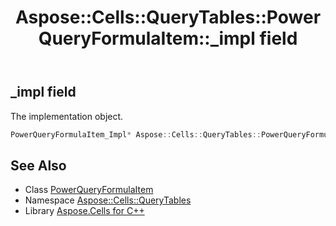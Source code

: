 ﻿---
title: Aspose::Cells::QueryTables::PowerQueryFormulaItem::_impl field
linktitle: _impl
second_title: Aspose.Cells for C++ API Reference
description: 'Aspose::Cells::QueryTables::PowerQueryFormulaItem::_impl field. The implementation object in C++.'
type: docs
weight: 900
url: /cpp/aspose.cells.querytables/powerqueryformulaitem/_impl/
---
## _impl field


The implementation object.

```cpp
PowerQueryFormulaItem_Impl* Aspose::Cells::QueryTables::PowerQueryFormulaItem::_impl
```

## See Also

* Class [PowerQueryFormulaItem](../)
* Namespace [Aspose::Cells::QueryTables](../../)
* Library [Aspose.Cells for C++](../../../)
